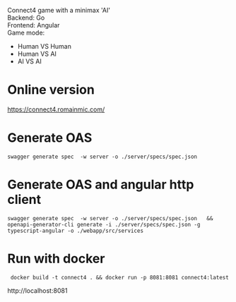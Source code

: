 Connect4 game with a minimax 'AI'    
Backend: Go  
Frontend: Angular  
Game mode:
- Human VS Human
- Human VS AI
- AI VS AI

# Online version
https://connect4.romainmic.com/

# Generate OAS

```
swagger generate spec  -w server -o ./server/specs/spec.json   
```

# Generate OAS and angular http client

```
swagger generate spec  -w server -o ./server/specs/spec.json   &&  openapi-generator-cli generate -i ./server/specs/spec.json -g typescript-angular -o ./webapp/src/services 
```

# Run with docker
```
 docker build -t connect4 . && docker run -p 8081:8081 connect4:latest
```
http://localhost:8081
